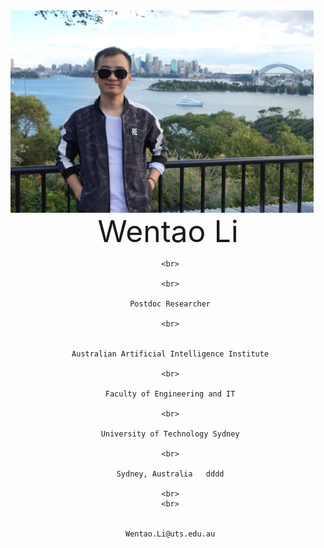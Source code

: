 <img src="fig/lwt.jpeg" width = "485" height = "324" align=left />

 <center>
     <font size=30> Wentao Li </font>
 
     <br>
     
     <br>
 
     Postdoc Researcher
     
     <br>
     
     
     Australian Artificial Intelligence Institute
     
     <br>
     
     Faculty of Engineering and IT
     
     <br>
     
     University of Technology Sydney
    
     <br>
     
     Sydney, Australia   dddd
     
     <br>
     <br>
     
     
     Wentao.Li@uts.edu.au
 </center>
